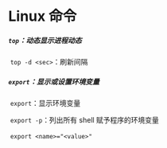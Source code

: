 # Linux 命令

##### `top`：动态显示进程动态

​	`top -d <sec>`：刷新间隔

##### `export`：显示或设置环境变量

​	`export`：显示环境变量

​	`export -p`：列出所有 shell 赋予程序的环境变量

​	`export <name>="<value>"`
